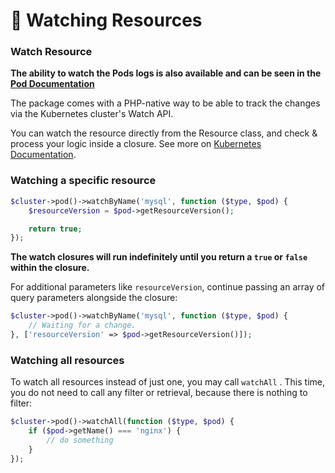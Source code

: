 # 👀 Watching Resources

### Watch Resource

**The ability to watch the Pods logs is also available and can be seen in the **[**Pod Documentation**](../resources/workloads/pod.md)****

The package comes with a PHP-native way to be able to track the changes via the Kubernetes cluster's Watch API.

You can watch the resource directly from the Resource class, and check & process your logic inside a closure. See more on [Kubernetes Documentation](https://kubernetes.io/docs/reference/using-api/api-concepts/#efficient-detection-of-changes).

### Watching a specific resource

```php
$cluster->pod()->watchByName('mysql', function ($type, $pod) {
    $resourceVersion = $pod->getResourceVersion();

    return true;
});
```

**The watch closures will run indefinitely until you return a `true` or `false` within the closure.**

For additional parameters like `resourceVersion`, continue passing an array of query parameters alongside the closure:

```php
$cluster->pod()->watchByName('mysql', function ($type, $pod) {
    // Waiting for a change.
}, ['resourceVersion' => $pod->getResourceVersion()]);
```

### Watching all resources

To watch all resources instead of just one, you may call `watchAll` . This time, you do not need to call any filter or retrieval, because there is nothing to filter:

```php
$cluster->pod()->watchAll(function ($type, $pod) {
    if ($pod->getName() === 'nginx') {
        // do something
    }
});
```
